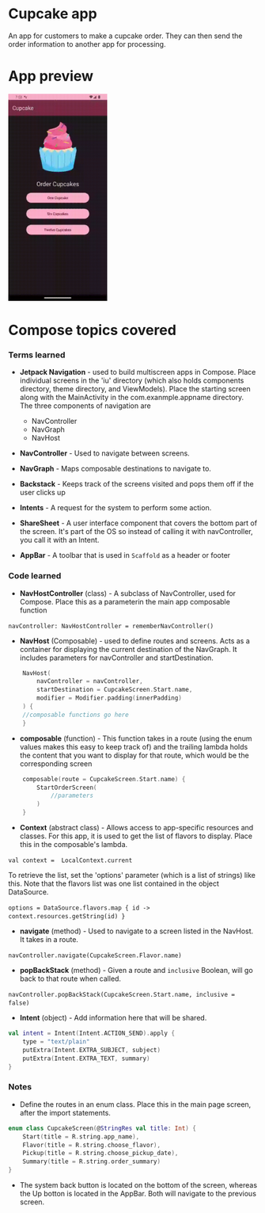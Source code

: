 # Cupcake app  
An app for customers to make a cupcake order. They can then send the order information to another app for processing.

# App preview  
<p float="left">
  <img src = "https://github.com/sarahmarie23/Learning-Jetpack-Compose/blob/main/Cupcake/Cupcake.gif" width = "200"> 
</p>


# Compose topics covered

### Terms learned  

* **Jetpack Navigation** - used to build multiscreen apps in Compose. Place individual screens in the 'iu' directory
(which also holds components directory, theme directory, and ViewModels). Place the starting screen along with the MainActivity in the 
com.exanmple.appname directory. The three components of navigation are
	* NavController
	* NavGraph
	* NavHost

* **NavController** - Used to navigate between screens.

* **NavGraph** - Maps composable destinations to navigate to.

* **Backstack** - Keeps track of the screens visited and pops them off if the user clicks up

* **Intents** - A request for the system to perform some action.

* **ShareSheet** - A user interface component that covers the bottom part of the screen. It's part of the OS so instead of calling it
with navController, you call it with an Intent.

* **AppBar** - A toolbar that is used in `Scaffold` as a header or footer

### Code learned  

* **NavHostController** (class) - A subclass of NavController, used for Compose. Place this as a parameterin the main app 
composable function 

`navController: NavHostController = rememberNavController()`

* **NavHost** (Composable) - used to define routes and screens. Acts as a container for displaying the current destination
of the NavGraph. It includes parameters for navController and startDestination.

```kotlin  
    NavHost(
        navController = navController,
        startDestination = CupcakeScreen.Start.name,
        modifier = Modifier.padding(innerPadding)
    ) {
	//composable functions go here	
    }
```

* **composable** (function) - This function takes in a route (using the enum values makes this easy to keep track of) and the 
trailing lambda holds the content that you want to display for that route, which would be the corresponding screen

```kotlin
    composable(route = CupcakeScreen.Start.name) {
        StartOrderScreen(
            //parameters
        )
    }
```

* **Context** (abstract class) - Allows access to app-specific resources and classes. For this app, it is used to get the list
of flavors to display. Place this in the composable's lambda.

`val context =  LocalContext.current`

To retrieve the list, set the 'options' parameter (which is a list of strings) like this. Note that the flavors list was one list 
contained in the object DataSource.

`options = DataSource.flavors.map { id -> context.resources.getString(id) }`

* **navigate** (method) - Used to navigate to a screen listed in the NavHost. It takes in a route.

`navController.navigate(CupcakeScreen.Flavor.name)`

* **popBackStack** (method) - Given a route and `inclusive` Boolean, will go back to that route when called.

`navController.popBackStack(CupcakeScreen.Start.name, inclusive = false)`

* **Intent** (object) - Add information here that will be shared.

```kotlin
val intent = Intent(Intent.ACTION_SEND).apply {
    type = "text/plain"
    putExtra(Intent.EXTRA_SUBJECT, subject)
    putExtra(Intent.EXTRA_TEXT, summary)
}
```

### Notes  

* Define the routes in an enum class. Place this in the main page screen, after the import statements.
  
```kotlin
enum class CupcakeScreen(@StringRes val title: Int) {
    Start(title = R.string.app_name),
    Flavor(title = R.string.choose_flavor),
    Pickup(title = R.string.choose_pickup_date),
    Summary(title = R.string.order_summary)
}
```

* The system back button is located on the bottom of the screen, whereas the Up botton is located in the AppBar. Both
will navigate to the previous screen.
